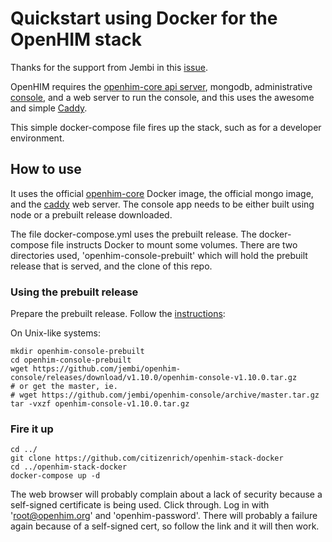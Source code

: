 # Quickstart using Docker for the OpenHIM stack

Thanks for the support from Jembi in this [issue](https://github.com/jembi/openhim-docker/issues/1).

OpenHIM requires the [openhim-core api server](https://github.com/jembi/openhim-core-js), mongodb, administrative [console](https://github.com/jembi/openhim-console), and a web server to run the console, and this uses the awesome and simple [Caddy](https://caddyserver.com).

This simple docker-compose file fires up the stack, such as for a developer environment.

## How to use

It uses the official [openhim-core]() Docker image, the official mongo image, and the [caddy]() web server. The console app needs to be either built using node or a prebuilt release downloaded.

The file docker-compose.yml uses the prebuilt release. The docker-compose file instructs Docker to mount some volumes. There are two directories used, 'openhim-console-prebuilt' which will hold the prebuilt release that is served, and the clone of this repo.


### Using the prebuilt release

Prepare the prebuilt release. Follow the [instructions](https://github.com/jembi/openhim-console):

On Unix-like systems:
```shell
mkdir openhim-console-prebuilt
cd openhim-console-prebuilt
wget https://github.com/jembi/openhim-console/releases/download/v1.10.0/openhim-console-v1.10.0.tar.gz
# or get the master, ie.
# wget https://github.com/jembi/openhim-console/archive/master.tar.gz
tar -vxzf openhim-console-v1.10.0.tar.gz
```

### Fire it up

```
cd ../
git clone https://github.com/citizenrich/openhim-stack-docker
cd ../openhim-stack-docker
docker-compose up -d
```

The web browser will probably complain about a lack of security because a self-signed certificate is being used. Click through. Log in with 'root@openhim.org' and 'openhim-password'. There will probably a failure again because of a self-signed cert, so follow the link and it will then work.
